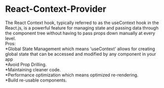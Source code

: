 # React-Context-Provider   
The React Context hook, typically referred to as the useContext hook in the React.js, is a powerful feature for managing state and passing data through the component tree without having to pass props down manually at every level.     
Pros:     
*Global State Management which means 'useContext' allows for creating global state that can be accessed and modified by any component in your app     
*Avoid Prop Drilling.    
*Maintaining cleaner code.     
*Performance optimization which means optimized re-rendering.    
*Build re-usable components.    
